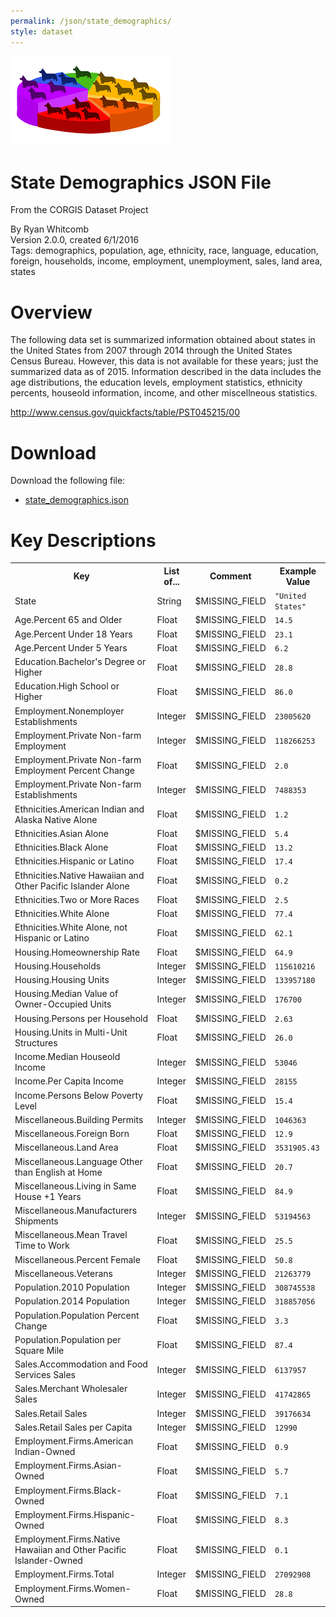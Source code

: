 ```yaml
---
permalink: /json/state_demographics/
style: dataset
---
```


<img class="img-thumbnail float-right"
     src="/images/datasets/state-demographics-splash.png"
     alt="state demographics icon"
     role="presentation">

# State Demographics JSON File

<p class='lead'>From the CORGIS Dataset Project</p>

<span class='text-muted'>By Ryan Whitcomb</span><br>
<span class='text-muted'>Version 2.0.0, created 6/1/2016</span><br>
<span class='text-muted'>Tags: demographics, population, age, ethnicity, race, language, education, foreign, households, income, employment, unemployment, sales, land area, states</span>

# Overview

The following data set is summarized information obtained about states in the United States from 2007 through 2014 through the United States Census Bureau. However, this data is not available for these years; just the summarized data as of 2015. Information described in the data includes the age distributions, the education levels, employment statistics, ethnicity percents, houseold information, income, and other miscellneous statistics.



<http://www.census.gov/quickfacts/table/PST045215/00>




# Download

Download the following file:

* <a href='../../datasets/json/state_demographics/state_demographics.json' download>state_demographics.json <span class="fas fa-download"></span></a>

# Key Descriptions
    
<table class='table table-condensed table-striped table-bordered table-hover'>
<tr>
    <th class=''>Key</th>
    <th class=''>List of...</th>
    <th class=''>Comment</th>
    <th class=''>Example Value</th>
</tr>

<tr>
    <td>State</td>
    <td>String</td> 
    <td>$MISSING_FIELD</td>
    <td><code>"United States"</code></td>
</tr>

<tr>
    <td>Age.Percent 65 and Older</td>
    <td>Float</td> 
    <td>$MISSING_FIELD</td>
    <td><code>14.5</code></td>
</tr>

<tr>
    <td>Age.Percent Under 18 Years</td>
    <td>Float</td> 
    <td>$MISSING_FIELD</td>
    <td><code>23.1</code></td>
</tr>

<tr>
    <td>Age.Percent Under 5 Years</td>
    <td>Float</td> 
    <td>$MISSING_FIELD</td>
    <td><code>6.2</code></td>
</tr>

<tr>
    <td>Education.Bachelor's Degree or Higher</td>
    <td>Float</td> 
    <td>$MISSING_FIELD</td>
    <td><code>28.8</code></td>
</tr>

<tr>
    <td>Education.High School or Higher</td>
    <td>Float</td> 
    <td>$MISSING_FIELD</td>
    <td><code>86.0</code></td>
</tr>

<tr>
    <td>Employment.Nonemployer Establishments</td>
    <td>Integer</td> 
    <td>$MISSING_FIELD</td>
    <td><code>23005620</code></td>
</tr>

<tr>
    <td>Employment.Private Non-farm Employment</td>
    <td>Integer</td> 
    <td>$MISSING_FIELD</td>
    <td><code>118266253</code></td>
</tr>

<tr>
    <td>Employment.Private Non-farm Employment Percent Change</td>
    <td>Float</td> 
    <td>$MISSING_FIELD</td>
    <td><code>2.0</code></td>
</tr>

<tr>
    <td>Employment.Private Non-farm Establishments</td>
    <td>Integer</td> 
    <td>$MISSING_FIELD</td>
    <td><code>7488353</code></td>
</tr>

<tr>
    <td>Ethnicities.American Indian and Alaska Native Alone</td>
    <td>Float</td> 
    <td>$MISSING_FIELD</td>
    <td><code>1.2</code></td>
</tr>

<tr>
    <td>Ethnicities.Asian Alone</td>
    <td>Float</td> 
    <td>$MISSING_FIELD</td>
    <td><code>5.4</code></td>
</tr>

<tr>
    <td>Ethnicities.Black Alone</td>
    <td>Float</td> 
    <td>$MISSING_FIELD</td>
    <td><code>13.2</code></td>
</tr>

<tr>
    <td>Ethnicities.Hispanic or Latino</td>
    <td>Float</td> 
    <td>$MISSING_FIELD</td>
    <td><code>17.4</code></td>
</tr>

<tr>
    <td>Ethnicities.Native Hawaiian and Other Pacific Islander Alone</td>
    <td>Float</td> 
    <td>$MISSING_FIELD</td>
    <td><code>0.2</code></td>
</tr>

<tr>
    <td>Ethnicities.Two or More Races</td>
    <td>Float</td> 
    <td>$MISSING_FIELD</td>
    <td><code>2.5</code></td>
</tr>

<tr>
    <td>Ethnicities.White Alone</td>
    <td>Float</td> 
    <td>$MISSING_FIELD</td>
    <td><code>77.4</code></td>
</tr>

<tr>
    <td>Ethnicities.White Alone, not Hispanic or Latino</td>
    <td>Float</td> 
    <td>$MISSING_FIELD</td>
    <td><code>62.1</code></td>
</tr>

<tr>
    <td>Housing.Homeownership Rate</td>
    <td>Float</td> 
    <td>$MISSING_FIELD</td>
    <td><code>64.9</code></td>
</tr>

<tr>
    <td>Housing.Households</td>
    <td>Integer</td> 
    <td>$MISSING_FIELD</td>
    <td><code>115610216</code></td>
</tr>

<tr>
    <td>Housing.Housing Units</td>
    <td>Integer</td> 
    <td>$MISSING_FIELD</td>
    <td><code>133957180</code></td>
</tr>

<tr>
    <td>Housing.Median Value of Owner-Occupied Units</td>
    <td>Integer</td> 
    <td>$MISSING_FIELD</td>
    <td><code>176700</code></td>
</tr>

<tr>
    <td>Housing.Persons per Household</td>
    <td>Float</td> 
    <td>$MISSING_FIELD</td>
    <td><code>2.63</code></td>
</tr>

<tr>
    <td>Housing.Units in Multi-Unit Structures</td>
    <td>Float</td> 
    <td>$MISSING_FIELD</td>
    <td><code>26.0</code></td>
</tr>

<tr>
    <td>Income.Median Houseold Income</td>
    <td>Integer</td> 
    <td>$MISSING_FIELD</td>
    <td><code>53046</code></td>
</tr>

<tr>
    <td>Income.Per Capita Income</td>
    <td>Integer</td> 
    <td>$MISSING_FIELD</td>
    <td><code>28155</code></td>
</tr>

<tr>
    <td>Income.Persons Below Poverty Level</td>
    <td>Float</td> 
    <td>$MISSING_FIELD</td>
    <td><code>15.4</code></td>
</tr>

<tr>
    <td>Miscellaneous.Building Permits</td>
    <td>Integer</td> 
    <td>$MISSING_FIELD</td>
    <td><code>1046363</code></td>
</tr>

<tr>
    <td>Miscellaneous.Foreign Born</td>
    <td>Float</td> 
    <td>$MISSING_FIELD</td>
    <td><code>12.9</code></td>
</tr>

<tr>
    <td>Miscellaneous.Land Area</td>
    <td>Float</td> 
    <td>$MISSING_FIELD</td>
    <td><code>3531905.43</code></td>
</tr>

<tr>
    <td>Miscellaneous.Language Other than English at Home</td>
    <td>Float</td> 
    <td>$MISSING_FIELD</td>
    <td><code>20.7</code></td>
</tr>

<tr>
    <td>Miscellaneous.Living in Same House +1 Years</td>
    <td>Float</td> 
    <td>$MISSING_FIELD</td>
    <td><code>84.9</code></td>
</tr>

<tr>
    <td>Miscellaneous.Manufacturers Shipments</td>
    <td>Integer</td> 
    <td>$MISSING_FIELD</td>
    <td><code>53194563</code></td>
</tr>

<tr>
    <td>Miscellaneous.Mean Travel Time to Work</td>
    <td>Float</td> 
    <td>$MISSING_FIELD</td>
    <td><code>25.5</code></td>
</tr>

<tr>
    <td>Miscellaneous.Percent Female</td>
    <td>Float</td> 
    <td>$MISSING_FIELD</td>
    <td><code>50.8</code></td>
</tr>

<tr>
    <td>Miscellaneous.Veterans</td>
    <td>Integer</td> 
    <td>$MISSING_FIELD</td>
    <td><code>21263779</code></td>
</tr>

<tr>
    <td>Population.2010 Population</td>
    <td>Integer</td> 
    <td>$MISSING_FIELD</td>
    <td><code>308745538</code></td>
</tr>

<tr>
    <td>Population.2014 Population</td>
    <td>Integer</td> 
    <td>$MISSING_FIELD</td>
    <td><code>318857056</code></td>
</tr>

<tr>
    <td>Population.Population Percent Change</td>
    <td>Float</td> 
    <td>$MISSING_FIELD</td>
    <td><code>3.3</code></td>
</tr>

<tr>
    <td>Population.Population per Square Mile</td>
    <td>Float</td> 
    <td>$MISSING_FIELD</td>
    <td><code>87.4</code></td>
</tr>

<tr>
    <td>Sales.Accommodation and Food Services Sales</td>
    <td>Integer</td> 
    <td>$MISSING_FIELD</td>
    <td><code>6137957</code></td>
</tr>

<tr>
    <td>Sales.Merchant Wholesaler Sales</td>
    <td>Integer</td> 
    <td>$MISSING_FIELD</td>
    <td><code>41742865</code></td>
</tr>

<tr>
    <td>Sales.Retail Sales</td>
    <td>Integer</td> 
    <td>$MISSING_FIELD</td>
    <td><code>39176634</code></td>
</tr>

<tr>
    <td>Sales.Retail Sales per Capita</td>
    <td>Integer</td> 
    <td>$MISSING_FIELD</td>
    <td><code>12990</code></td>
</tr>

<tr>
    <td>Employment.Firms.American Indian-Owned</td>
    <td>Float</td> 
    <td>$MISSING_FIELD</td>
    <td><code>0.9</code></td>
</tr>

<tr>
    <td>Employment.Firms.Asian-Owned</td>
    <td>Float</td> 
    <td>$MISSING_FIELD</td>
    <td><code>5.7</code></td>
</tr>

<tr>
    <td>Employment.Firms.Black-Owned</td>
    <td>Float</td> 
    <td>$MISSING_FIELD</td>
    <td><code>7.1</code></td>
</tr>

<tr>
    <td>Employment.Firms.Hispanic-Owned</td>
    <td>Float</td> 
    <td>$MISSING_FIELD</td>
    <td><code>8.3</code></td>
</tr>

<tr>
    <td>Employment.Firms.Native Hawaiian and Other Pacific Islander-Owned</td>
    <td>Float</td> 
    <td>$MISSING_FIELD</td>
    <td><code>0.1</code></td>
</tr>

<tr>
    <td>Employment.Firms.Total</td>
    <td>Integer</td> 
    <td>$MISSING_FIELD</td>
    <td><code>27092908</code></td>
</tr>

<tr>
    <td>Employment.Firms.Women-Owned</td>
    <td>Float</td> 
    <td>$MISSING_FIELD</td>
    <td><code>28.8</code></td>
</tr>

</table>